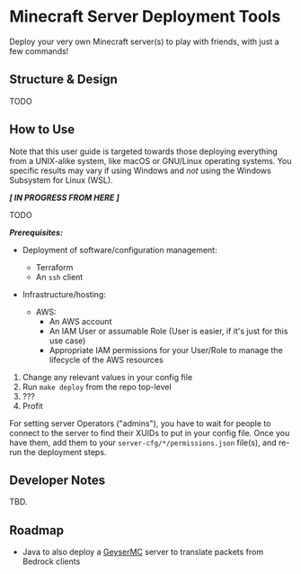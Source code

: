 Minecraft Server Deployment Tools
=================================

Deploy your very own Minecraft server(s) to play with friends, with just a few
commands!

Structure & Design
------------------

TODO

How to Use
----------

Note that this user guide is targeted towards those deploying everything from a
UNIX-alike system, like macOS or GNU/Linux operating systems. You specific
results may vary if using Windows and *not* using the Windows Subsystem for
Linux (WSL).

***[ IN PROGRESS FROM HERE ]***

TODO

***Prerequisites:***

* Deployment of software/configuration management:
  * Terraform
  * An `ssh` client

* Infrastructure/hosting:
  * AWS:
    * An AWS account
    * An IAM User or assumable Role (User is easier, if it's just for this use
      case)
    * Appropriate IAM permissions for your User/Role to manage the lifecycle of
      the AWS resources

1. Change any relevant values in your config file
1. Run `make deploy` from the repo top-level
1. ???
1. Profit

For setting server Operators ("admins"), you have to wait for people to connect
to the server to find their XUIDs to put in your config file. Once you have
them, add them to your `server-cfg/*/permissions.json` file(s), and re-run the
deployment steps.

Developer Notes
---------------

TBD.

Roadmap
-------

* Java to also deploy a [GeyserMC](https://geysermc.org/) server to translate
  packets from Bedrock clients
